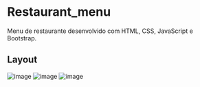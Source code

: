 # Restaurant_menu
Menu de restaurante desenvolvido com HTML, CSS, JavaScript e Bootstrap.

## Layout
![image](https://user-images.githubusercontent.com/69986144/112988243-ff75b680-9139-11eb-95cb-430fe9c8c408.png)
![image](https://user-images.githubusercontent.com/69986144/112988368-2502c000-913a-11eb-8302-afb71415fa22.png)
![image](https://user-images.githubusercontent.com/69986144/112988426-34820900-913a-11eb-91f3-881afedf0010.png)

